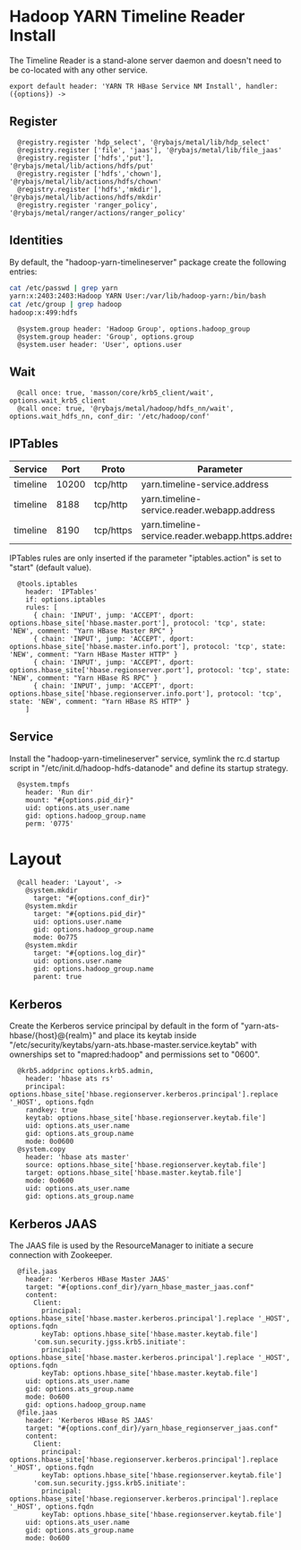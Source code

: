 
# Hadoop YARN Timeline Reader Install

The Timeline Reader is a stand-alone server daemon and doesn't need to be
co-located with any other service.

    export default header: 'YARN TR HBase Service NM Install', handler: ({options}) ->

## Register

      @registry.register 'hdp_select', '@rybajs/metal/lib/hdp_select'
      @registry.register ['file', 'jaas'], '@rybajs/metal/lib/file_jaas'
      @registry.register ['hdfs','put'], '@rybajs/metal/lib/actions/hdfs/put'
      @registry.register ['hdfs','chown'], '@rybajs/metal/lib/actions/hdfs/chown'
      @registry.register ['hdfs','mkdir'], '@rybajs/metal/lib/actions/hdfs/mkdir'      
      @registry.register 'ranger_policy', '@rybajs/metal/ranger/actions/ranger_policy'

## Identities

By default, the "hadoop-yarn-timelineserver" package create the following entries:

```bash
cat /etc/passwd | grep yarn
yarn:x:2403:2403:Hadoop YARN User:/var/lib/hadoop-yarn:/bin/bash
cat /etc/group | grep hadoop
hadoop:x:499:hdfs
```

      @system.group header: 'Hadoop Group', options.hadoop_group
      @system.group header: 'Group', options.group
      @system.user header: 'User', options.user

## Wait

      @call once: true, 'masson/core/krb5_client/wait', options.wait_krb5_client
      @call once: true, '@rybajs/metal/hadoop/hdfs_nn/wait', options.wait_hdfs_nn, conf_dir: '/etc/hadoop/conf'

## IPTables

| Service   | Port   | Proto     | Parameter                                  |
|-----------|------- |-----------|--------------------------------------------|
| timeline  | 10200  | tcp/http  | yarn.timeline-service.address              |
| timeline  | 8188   | tcp/http  | yarn.timeline-service.reader.webapp.address       |
| timeline  | 8190   | tcp/https | yarn.timeline-service.reader.webapp.https.address |

IPTables rules are only inserted if the parameter "iptables.action" is set to
"start" (default value).


      @tools.iptables
        header: 'IPTables'
        if: options.iptables
        rules: [
          { chain: 'INPUT', jump: 'ACCEPT', dport: options.hbase_site['hbase.master.port'], protocol: 'tcp', state: 'NEW', comment: "Yarn HBase Master RPC" }
          { chain: 'INPUT', jump: 'ACCEPT', dport: options.hbase_site['hbase.master.info.port'], protocol: 'tcp', state: 'NEW', comment: "Yarn HBase Master HTTP" }
          { chain: 'INPUT', jump: 'ACCEPT', dport: options.hbase_site['hbase.regionserver.port'], protocol: 'tcp', state: 'NEW', comment: "Yarn HBase RS RPC" }
          { chain: 'INPUT', jump: 'ACCEPT', dport: options.hbase_site['hbase.regionserver.info.port'], protocol: 'tcp', state: 'NEW', comment: "Yarn HBase RS HTTP" }
        ]

## Service

Install the "hadoop-yarn-timelineserver" service, symlink the rc.d startup script
in "/etc/init.d/hadoop-hdfs-datanode" and define its startup strategy.

      @system.tmpfs
        header: 'Run dir'
        mount: "#{options.pid_dir}"
        uid: options.ats_user.name
        gid: options.hadoop_group.name
        perm: '0775'

# Layout

      @call header: 'Layout', ->
        @system.mkdir
          target: "#{options.conf_dir}"
        @system.mkdir
          target: "#{options.pid_dir}"
          uid: options.user.name
          gid: options.hadoop_group.name
          mode: 0o775
        @system.mkdir
          target: "#{options.log_dir}"
          uid: options.user.name
          gid: options.hadoop_group.name
          parent: true

## Kerberos

Create the Kerberos service principal by default in the form of
"yarn-ats-hbase/{host}@{realm}" and place its keytab inside
"/etc/security/keytabs/yarn-ats.hbase-master.service.keytab" with ownerships set to
"mapred:hadoop" and permissions set to "0600".

      @krb5.addprinc options.krb5.admin,
        header: 'hbase ats rs'
        principal: options.hbase_site['hbase.regionserver.kerberos.principal'].replace '_HOST', options.fqdn
        randkey: true
        keytab: options.hbase_site['hbase.regionserver.keytab.file']
        uid: options.ats_user.name
        gid: options.ats_group.name
        mode: 0o0600
      @system.copy
        header: 'hbase ats master'
        source: options.hbase_site['hbase.regionserver.keytab.file']
        target: options.hbase_site['hbase.master.keytab.file']
        mode: 0o0600
        uid: options.ats_user.name
        gid: options.ats_group.name     


## Kerberos JAAS

The JAAS file is used by the ResourceManager to initiate a secure connection 
with Zookeeper.

      @file.jaas
        header: 'Kerberos HBase Master JAAS'
        target: "#{options.conf_dir}/yarn_hbase_master_jaas.conf"
        content: 
          Client:
            principal: options.hbase_site['hbase.master.kerberos.principal'].replace '_HOST', options.fqdn
            keyTab: options.hbase_site['hbase.master.keytab.file']
          'com.sun.security.jgss.krb5.initiate':
            principal: options.hbase_site['hbase.master.kerberos.principal'].replace '_HOST', options.fqdn
            keyTab: options.hbase_site['hbase.master.keytab.file']
        uid: options.ats_user.name
        gid: options.ats_group.name
        mode: 0o600
        gid: options.hadoop_group.name
      @file.jaas
        header: 'Kerberos HBase RS JAAS'
        target: "#{options.conf_dir}/yarn_hbase_regionserver_jaas.conf"
        content: 
          Client:
            principal: options.hbase_site['hbase.regionserver.kerberos.principal'].replace '_HOST', options.fqdn
            keyTab: options.hbase_site['hbase.regionserver.keytab.file']
          'com.sun.security.jgss.krb5.initiate':
            principal: options.hbase_site['hbase.regionserver.kerberos.principal'].replace '_HOST', options.fqdn
            keyTab: options.hbase_site['hbase.regionserver.keytab.file']
        uid: options.ats_user.name
        gid: options.ats_group.name
        mode: 0o600
